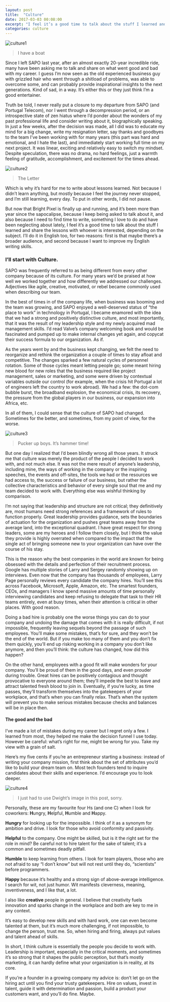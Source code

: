 ```yaml
---
layout: post
title:  "Culture"
date: 2017-03-03 00:08:00
excerpt: "I feel it’s a good time to talk about the stuff I learned and share the lessons with whoever is interested."
categories: culture
---
```


![](/assets/culture1.jpg "culture1")

> I have a boat

Since I left SAPO last year, after an almost exactly 20-year incredible ride, many have been asking me to talk and share on what went good and bad with my career. I guess I’m now seen as the old experienced business guy with grizzled hair who went through a shitload of problems, was able to overcome some, and can probably provide inspirational insights to the next generations. Kind of sad, in a way. It’s either this or they just think I’m a good entertainer.

Truth be told, I never really put a closure to my departure from SAPO (and Portugal Telecom), nor I went through a decompression period, or an introspective state of zen hiatus where I’d ponder about the wonders of my past professional life and consider writing about it, biographically speaking.
In just a few weeks, after the decision was made, all I did was to educate my mind for a big change, write my resignation letter, say thanks and goodbyes to the team I’ve been working with for many years (this part was hard and emotional, and I hate the last), and immediately start working full time on my next project. It was linear, exciting and relatively easy to switch my mindset. Despite speculation, there was no drama, no hard feelings, just a warmth feeling of gratitude, accomplishment, and excitement for the times ahead.

![](/assets/culture2.jpg "culture2")

> The Letter

Which is why it’s hard for me to write about lessons learned. Not because I didn’t learn anything, but mostly because I feel the journey never stopped, and I’m still learning, every day. To put in other words, I did not pause.

But now that Bright Pixel is finally up and running, and it’s been more than year since the sapocalipse, because I keep being asked to talk about it, and also because I need to find time to write, something I love to do and have been neglecting about lately, I feel it’s a good time to talk about the stuff I learned and share the lessons with whoever is interested, depending on the subject. I’ll do it in English too, for two reasons: first is that maybe there’s a broader audience, and second because I want to improve my English writing skills.

### I’ll start with Culture.

SAPO was frequently referred to as being different from every other company because of its culture. For many years we’d be praised at how well we worked together and how differently we addressed our challenges. Adjectives like agile, creative, motivated, or rebel became commonly used when describing our team.

In the best of times in of the company life, when business was booming and the team was growing, and SAPO enjoyed a well-deserved status of “the place to work” in technology in Portugal, I became enamored with the idea that we had a strong and positively distinctive culture, and most importantly, that it was the result of my leadership style and my newly acquired mad management skills. I’d read Valve’s company welcoming book and would be fascinated and pumped up to make internal changes yet again, and copycat their success formula to our organization. As if.

As the years went by and the business kept changing, we felt the need to reorganize and rethink the organization a couple of times to stay afloat and competitive. The changes sparked a few natural cycles of personnel rotation. Some of those cycles meant letting people go; some meant hiring new blood for new roles that the business required like project management, sales or marketing, and some were driven by contextual variables outside our control (for example, when the crisis hit Portugal a lot of engineers left the country to work abroad). We had a few: the dot-com bubble burst, the broadband explosion, the economical crisis, its recovery, the pressure from the global players in our business, our expansion into Africa, etc.

In all of them, I could sense that the culture of SAPO had changed. Sometimes for the better, and sometimes, from my point of view, for the worse.

![](/assets/culture3.jpg "culture3")

> Pucker up boys. It’s hammer time!

But one day I realized that I’d been blindly wrong all those years. It struck me that culture was merely the product of the people I decided to work with, and not much else. It was not the mere result of anyone’s leadership, including mine, the ways of working in the company or the inspiring speeches, the events and off-sites, the tools we had or the resources we had access to, the success or failure of our business, but rather the collective characteristics and behavior of every single soul that me and my team decided to work with. Everything else was wishful thinking by comparison.

I’m not saying that leadership and structure are not critical; they definitively are, most humans need strong references and a framework of rules to function properly. Great leadership provides guidance, sets the boundaries of actuation for the organization and pushes great teams away from the average land, into the exceptional quadrant. I have great respect for strong leaders, some are my heroes and I follow them closely, but I think the value they provide is highly overrated when compared to the impact that the single act of bringing someone new to your organization can have over the course of his stay.

This is the reason why the best companies in the world are known for being obsessed with the details and perfection of their recruitment process. Google has multiple stories of Larry and Sergey randomly showing up on interviews. Even now that the company has thousands of employees, Larry Page personally reviews every candidate the company hires. You’ll see this across Facebook, Microsoft, Apple, Amazon, etc. The smartest founders, CEOs, and managers I know spend massive amounts of time personally interviewing candidates and keep refusing to delegate that task to their HR teams entirely, even at busy times, when their attention is critical in other places. With good reason.

Doing a bad hire is probably one the worse things you can do to your company and undoing the damage that comes with it is really difficult, if not impossible, frequently leaving sequels beyond the passage of such employees. You’ll make some mistakes, that’s for sure, and they won’t be the end of the world. But if you make too many of them and you don’t fix them quickly, you’ll end up risking working in a company you don’t like anymore, and then you’ll think: the culture has changed, how did this happen?

On the other hand, employees with a good fit will make wonders for your company. You’ll be proud of them in the good days, and even prouder during trouble. Great hires can be positively contagious and thought provocative to everyone around them; they’ll impede the best to leave and attract talented fresh blood to join in. Eventually, if you’re lucky, as time passes, they’ll transform themselves into the gatekeepers of your workplace, and that’s when you can finally relax. That’s when the system will prevent you to make serious mistakes because checks and balances will be in place then.

#### The good and the bad

I’ve made a lot of mistakes during my career but I regret only a few. I learned from most, they helped me make the decision funnel I use today. However be careful: what’s right for me, might be wrong for you. Take my view with a grain of salt.

Here’s my five cents if you’re an entrepreneur starting a business: instead of writing your company mission, first think about the set of attributes you’d like to build your dream team on. Most tech founders tend to inquire candidates about their skills and experience. I’d encourage you to look deeper.

![](/assets/culture4.jpg "culture4")

> I just had to use Dwight’s image in this post, sorry.

Personally, these are my favourite four Hs (and one C) when I look for coworkers: **H**ungry, **H**elpful, **H**umble and **H**appy.

**Hungry** for looking up for the impossible. I think of it as a synonym for ambition and drive. I look for those who avoid conformity and passivity.

**Helpful** to the company. One might be skilled, but is it the right set for the role in mind? Be careful not to hire talent for the sake of talent; it’s a common and sometimes deadly pitfall.

**Humble** to keep learning from others. I look for team players, those who are not afraid to say “I don’t know” but will not rest until they do, “scientists” before programmers.

**Happy** because it’s healthy and a strong sign of above-average intelligence. I search for wit, not just humor. Wit manifests cleverness, meaning, inventiveness, and I like that, a lot.

I also like **creative** people in general. I believe that creativity fuels innovation and sparks change in the workplace and both are key to me in any context.

It’s easy to develop new skills and with hard work, one can even become talented at them, but it’s much more challenging, if not impossible, to change the person, trust me. So, when hiring and firing, always put values and talent ahead of skills.

In short, I think culture is essentially the people you decide to work with. Leadership is important, especially in the critical moments, and sometimes it’s so strong that it shapes the public perception, but that’s mostly marketing, it can hardly define what your organization is in reality, at its core.

If you’re a founder in a growing company my advice is: don’t let go on the hiring act until you find your trusty gatekeepers. Hire on values, invest in talent, guide it with determination and passion, build a product your customers want, and you’ll do fine. Maybe.
